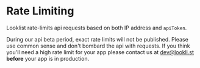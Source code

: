 # Rate Limiting

Looklist rate-limits api requests based on both IP address and ```apiToken```.

During our api beta period, exact rate limits will not be published.  Please use common sense and don't bombard the api with requests.  If you think you'll need a high rate limit for your app please contact us at [dev@lookli.st](mailto:dev@lookli.st) **before** your app is in production.
